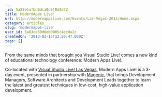 ```yaml
---
_id: 5a88e1afbd6dca0d5f0d2d72
title: ModernApps Live!
url: http://modernappslive.com/Events/Las-Vegas-2013/Home.aspx
category: articles
slug: 'modernapps-live'
user_id: 5a83ce59d6eb0005c4ecda2c
createdOn: '2013-03-15T13:50:47.000Z'
tags: []
---
```


From the same minds that brought you Visual Studio Live! comes a new kind of educational technology conference: Modern Apps Live!.

Co-located with <a href="http://vslive.com/events/las-vegas-2013/home.aspx">Visual Studio Live! Las Vegas</a>, Modern Apps Live! is a 3-day event, presented in partnership with <a href="http://magenic.com/modernappslive">Magenic</a>, that brings Development Managers, Software Architects and Development Leads together to learn the latest and greatest techniques in low-cost, high-value application development.
